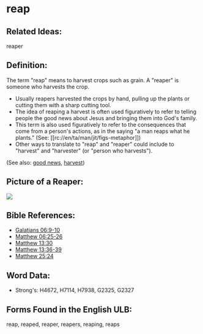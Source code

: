# reap

## Related Ideas:

reaper


## Definition:

The term "reap" means to harvest crops such as grain. A "reaper" is someone who harvests the crop.

* Usually reapers harvested the crops by hand, pulling up the plants or cutting them with a sharp cutting tool.
* The idea of reaping a harvest is often used figuratively to refer to telling people the good news about Jesus and bringing them into God's family.
* This term is also used figuratively to refer to the consequences that come from a person's actions, as in the saying "a man reaps what he plants." (See: [[rc://en/ta/man/jit/figs-metaphor]])
* Other ways to translate to "reap" and "reaper" could include to "harvest" and "harvester" (or "person who harvests").

(See also: [good news](../kt/goodnews.md), [harvest](../other/harvest.md))

## Picture of a Reaper:

<a href="https://content.bibletranslationtools.org/WycliffeAssociates/en_tw/raw/branch/master/PNGs/r/Reaper.png"><img src="https://content.bibletranslationtools.org/WycliffeAssociates/en_tw/raw/branch/master/PNGs/r/Reaper.png" ></a>

## Bible References:

* [Galatians 06:9-10](rc://en/tn/help/gal/06/09)
* [Matthew 06:25-26](rc://en/tn/help/mat/06/25)
* [Matthew 13:30](rc://en/tn/help/mat/13/30)
* [Matthew 13:36-39](rc://en/tn/help/mat/13/36)
* [Matthew 25:24](rc://en/tn/help/mat/25/24)

## Word Data:

* Strong's: H4672, H7114, H7938, G2325, G2327

## Forms Found in the English ULB:

reap, reaped, reaper, reapers, reaping, reaps


